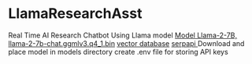 # LlamaResearchAsst
Real Time AI Research Chatbot Using Llama model
[Model Llama-2-7B, llama-2-7b-chat.ggmlv3.q4_1.bin](https://huggingface.co/TheBloke/Llama-2-7B-Chat-GGML)
[vector database](https://weaviate.io/)
[serpapi ](https://serpapi.com/search-api)
Download and place model in models directory
create .env file for storing API keys
